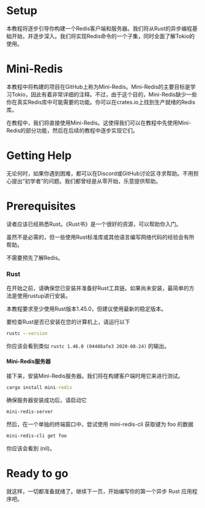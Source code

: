 # Setup

本教程将逐步引导你构建一个Redis客户端和服务器。我们将从Rust的异步编程基础开始，并逐步深入。我们将实现Redis命令的一个子集，同时全面了解Tokio的使用。

# Mini-Redis

本教程中将构建的项目在GitHub上称为Mini-Redis。Mini-Redis的主要目标是学习Tokio，因此有着非常详细的注释。不过，由于这个目的，Mini-Redis缺少一些你在真实Redis库中可能需要的功能。你可以在crates.io上找到生产就绪的Redis库。

在教程中，我们将直接使用Mini-Redis。这使得我们可以在教程中先使用Mini-Redis的部分功能，然后在后续的教程中逐步实现它们。

# Getting Help

无论何时，如果你遇到困难，都可以在Discord或GitHub讨论区寻求帮助。不用担心提出“初学者”的问题。我们都曾经是从零开始，乐意提供帮助。

# Prerequisites

读者应该已经熟悉Rust。《Rust书》是一个很好的资源，可以帮助你入门。

虽然不是必需的，但一些使用Rust标准库或其他语言编写网络代码的经验会有所帮助。

不需要预先了解Redis。

### Rust

在开始之前，请确保您已安装并准备好Rust工具链。如果尚未安装，最简单的方法是使用rustup进行安装。

本教程要求至少使用Rust版本1.45.0，但建议使用最新的稳定版本。

要检查Rust是否已安装在您的计算机上，请运行以下

```cmd
rustc --version
```

你应该会看到类似 `rustc 1.46.0 (04488afe3 2020-08-24)` 的输出。

#### Mini-Redis服务器

 接下来，安装Mini-Redis服务器。我们将在构建客户端时用它来进行测试。

```cmd
cargo install mini-redis
```

确保服务器安装成功后，请启动它

```cmd
mini-redis-server
```

然后，在一个单独的终端窗口中，尝试使用 mini-redis-cli 获取键为 foo 的数据

```cmd
mini-redis-cli get foo
```

你应该会看到 (nil)。

# Ready to go

就这样，一切都准备就绪了。继续下一页，开始编写你的第一个异步 Rust 应用程序吧。


